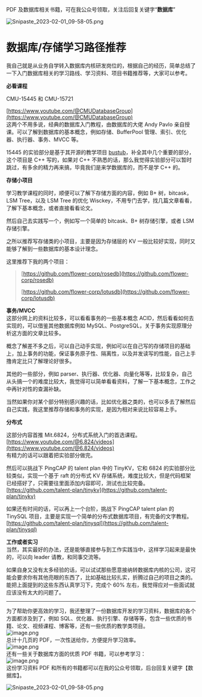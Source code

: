 PDF 及数据库相关书籍，可在我公众号领取，关注后回复关键字“**数据库**”

![Snipaste_2023-02-01_09-58-05.png](https://cdn.nlark.com/yuque/0/2023/png/12925940/1675216713682-a3cab6f7-93ca-4699-999d-223ba77cbc97.png?x-oss-process=image%2Fresize%2Cw_1500%2Climit_0)

# 数据库/存储学习路径推荐

我自己就是从业务自学转入数据库内核研发岗位的，根据自己的经历，简单总结了一下入门数据库相关的学习路线、学习资料、项目书籍推荐等，大家可以参考。<br />

**必看课程**<br />

CMU-15445 和 CMU-15721<br />

[https://www.youtube.com/@CMUDatabaseGroup](https://www.youtube.com/@CMUDatabaseGroup)<br />这两个不用多说，经典的数据库入门教程，由数据库的大佬 Andy Pavlo 亲自授课。可以了解到数据库的基本概念，例如存储、BufferPool 管理、索引、优化器、执行器、事务、MVCC 等。



15445 的实验部分是基于其开源的教学项目 [bustub](https://github.com/cmu-db/bustub)，补全其中几个重要的部分，这个项目是 C++ 写的，如果对 C++ 不熟悉的话，那么我觉得实验部分可以暂时跳过，有多余的精力再来搞，毕竟我们是来学数据库的，而不是学 C++ 的。<br />

**存储小项目**<br />

学习教学课程的同时，顺便可以了解下存储方面的内容，例如 B+ 树，bitcask，LSM Tree，以及 LSM Tree 的优化 Wisckey，不用专门去学，找几篇文章看看，了解下基本概念，或者直接看看论文。



然后自己去实践写一个，例如写一个简单的 bitcask、B+ 树存储引擎，或者 LSM 存储引擎。<br />



之所以推荐写存储类的小项目，主要是因为存储层的 KV 一般比较好实现，同时又能够了解到一些数据库的基本设计理念。

这里推荐下我的两个项目：
> [https://github.com/flower-corp/rosedb](https://github.com/flower-corp/rosedb)
>
> [https://github.com/flower-corp/lotusdb](https://github.com/flower-corp/lotusdb)



**事务/MVCC**<br />这部分网上的资料比较多，可以看看事务的一些基本概念 ACID，然后看看如何去实现的，可以借鉴其他数据库例如 MySQL、PostgreSQL，关于事务实现原理分析这方面的文章比较多。



概念了解差不多之后，可以自己动手实现，例如可以在自己写的存储项目的基础上，加上事务的功能，保证事务原子性、隔离性，以及并发读写的性能，自己上手撸肯定比只了解理论好很多。



其他的一些部分，例如 parser、执行器、优化器、向量化等等，比较复杂，自己从头搞一个的难度比较大，我觉得可以简单看看资料，了解一下基本概念，工作之中再针对性的查漏补缺。



当然如果你对某个部分特别感兴趣的话，比如优化器之类的，也可以多去了解然后自己实践，我这里推荐存储和事务的实现，是因为相对来说比较容易上手。<br />

**分布式**<br />

这部分内容首推 Mit.6824，分布式系统入门的首选课程。<br />[https://www.youtube.com/@6.824/videos](https://www.youtube.com/@6.824/videos)<br />有精力的话可以跟着把实验部分做完。



然后可以挑战下 PingCAP 的 talent plan 中的 TinyKV，它和 6824 的实验部分比较类似，实现一个基于 raft 的分布式 KV 存储系统，难度比较大，但是代码框架已经搭好了，只需要往里面添加内容即可，测试也比较完备。<br />[https://github.com/talent-plan/tinykv](https://github.com/talent-plan/tinykv)

如果还有时间的话，可以再上一个台阶，挑战下 PingCAP talent plan 的 TinySQL 项目，主要是实现一个简单的分布式数据库项目，有完备的文字教程。<br />[https://github.com/talent-plan/tinysql](https://github.com/talent-plan/tinysql)<br />

**工作或者实习**<br />当然，其实最好的办法，还是能够直接参与到工作实践当中，这样学习起来是最快的，可以向 leader 请教，和同事交流等。



如果自身又没有太多经验的话，可以试试那些愿意接纳转数据库内核的公司，这可能会要求你有其他亮眼的东西了，比如基础比较扎实，折腾过自己的项目之类的。能把上面提到的这些东西认真学习下，完成个 60% 左右，我觉得应对一些面试就应该没有太大的问题了。

---

为了帮助你更高效的学习，我还整理了一份数据库开发的学习资料，数据库的各个方面都涉及到了，例如 SQL、优化器、执行引擎、存储等等，包含一些优质的书籍、论文、视频课程、博客等，还有一些优质的教学类项目。<br />![image.png](https://cdn.nlark.com/yuque/0/2023/png/12925940/1673770833130-d80eaccc-6fce-4e23-bdc5-5b00d1bb384f.png#averageHue=%23ececec&clientId=ufa50e856-2120-4&from=paste&height=746&id=ua30dabf1&name=image.png&originHeight=1492&originWidth=1700&originalType=binary&ratio=1&rotation=0&showTitle=false&size=296215&status=done&style=none&taskId=u7b00b1aa-bd87-48b7-934f-e9ca536db81&title=&width=850)<br />总计十几页的 PDF，一次性送给你，方便提升学习效率。<br />![image.png](https://cdn.nlark.com/yuque/0/2023/png/12925940/1673770714528-fc5cd43d-54c6-4c7f-8c8a-b0e8106fdf3e.png#averageHue=%23f7f7f7&clientId=ufa50e856-2120-4&from=paste&height=615&id=uf81c3cca&name=image.png&originHeight=1230&originWidth=1294&originalType=binary&ratio=1&rotation=0&showTitle=false&size=321082&status=done&style=none&taskId=uca8d9770-71df-4791-9af6-a3cdad4d763&title=&width=647)<br />还有一些关于数据库方面的优质 PDF 书籍，可以参考学习：<br />![image.png](https://cdn.nlark.com/yuque/0/2023/png/12925940/1675175402743-f5987338-d67e-4c0d-a574-9c1a7f743ca0.png#averageHue=%23dbd8cf&clientId=u6861054c-f8dc-4&from=paste&height=451&id=u4b53b520&name=image.png&originHeight=902&originWidth=1682&originalType=binary&ratio=1&rotation=0&showTitle=false&size=897755&status=done&style=none&taskId=u6b44cf46-3c87-4c40-be5f-d7d56162dc1&title=&width=841)<br />这份学习资料 PDF 和所有的书籍都可以在我的公众号领取，后台回复关键字【数据库】。

![Snipaste_2023-02-01_09-58-05.png](https://cdn.nlark.com/yuque/0/2023/png/12925940/1675216713682-a3cab6f7-93ca-4699-999d-223ba77cbc97.png?x-oss-process=image%2Fresize%2Cw_1500%2Climit_0)

